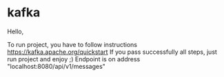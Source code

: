 # kafka
Hello,

To run project, you have to follow instructions https://kafka.apache.org/quickstart
If you pass successfully all steps, just run project and enjoy ;)
Endpoint is on address "localhost:8080/api/v1/messages"

